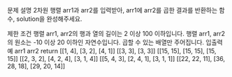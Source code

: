 문제 설명
2차원 행렬 arr1과 arr2를 입력받아, arr1에 arr2를 곱한 결과를 반환하는 함수, solution을 완성해주세요.

제한 조건
행렬 arr1, arr2의 행과 열의 길이는 2 이상 100 이하입니다.
행렬 arr1, arr2의 원소는 -10 이상 20 이하인 자연수입니다.
곱할 수 있는 배열만 주어집니다.
입출력 예
arr1 arr2 return
[[1, 4], [3, 2], [4, 1]] [[3, 3], [3, 3]] [[15, 15], [15, 15], [15, 15]]
[[2, 3, 2], [4, 2, 4], [3, 1, 4]] [[5, 4, 3], [2, 4, 1], [3, 1, 1]] [[22, 22, 11], [36, 28, 18], [29, 20, 14]]
